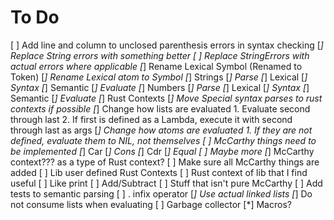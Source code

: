 # To Do
[ ] Add line and column to unclosed parenthesis errors in syntax checking
[*] Replace String errors with something better
[ ] Replace StringErrors with actual errors where applicable
[*] Rename Lexical Symbol (Renamed to Token)
[*] Rename Lexical atom to Symbol
[*] Strings
    [*] Parse
        [*] Lexical
        [*] Syntax
        [*] Semantic
    [*] Evaluate
[*] Numbers
    [*] Parse
        [*] Lexical
        [*] Syntax
        [*] Semantic
    [*] Evaluate
[*] Rust Contexts
[*] Move Special syntax parses to rust contexts if possible
[*] Change how lists are evaluated
    1. Evaluate second through last
    2. If first is defined as a Lambda, execute it with second through last as args
[*] Change how atoms are evaluated
    1. If they are not defined, evaluate them to NIL, not themselves
[ ] McCarthy things need to be implemented
    [*] Car
    [*] Cons
    [*] Cdr
    [*] Equal
    [ ] Maybe more
    [*] McCarthy context??? as a type of Rust context?
    [ ] Make sure all McCarthy things are added
[ ] Lib user defined Rust Contexts
[ ] Rust context of lib that I find useful
    [ ] Like print
    [ ] Add/Subtract
    [ ] Stuff that isn't pure McCarthy
[ ] Add tests to semantic parsing
[ ] . infix operator
[*] Use actual linked lists
[*] Do not consume lists when evaluating
[ ] Garbage collector
[*] Macros?
